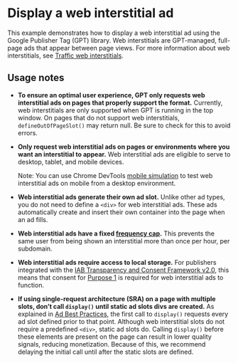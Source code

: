 # Display a web interstitial ad

This example demonstrates how to display a web interstitial ad using the Google
Publisher Tag (GPT) library. Web interstitials are GPT-managed, full-page ads
that appear between page views. For more information about web interstitials,
see [Traffic web interstitials][admanager_hc_interstitial].

## Usage notes

*   **To ensure an optimal user experience, GPT only requests web interstitial
    ads on pages that properly support the format.** Currently, web
    interstitials are only supported when GPT is running in the top window. On
    pages that do not support web interstitials, `defineOutOfPageSlot()` may
    return null. Be sure to check for this to avoid errors.

*   **Only request web interstitial ads on pages or environments where you want
    an interstitial to appear.** Web interstitial ads are eligible to serve to
    desktop, tablet, and mobile devices.

    Note: You can use Chrome DevTools [mobile simulation][simulate_mobile] to
    test web interstitial ads on mobile from a desktop environment.

*   **Web interstitial ads generate their own ad slot.** Unlike other ad types,
    you do not need to define a `<div>` for web interstitial ads. These ads
    automatically create and insert their own container into the page when an ad
    fills.

*   **Web interstitial ads have a fixed
    [frequency cap][admanager_hc_frequency].** This prevents the same user from
    being shown an interstitial more than once per hour, per subdomain.

*   **Web interstitial ads require access to local storage.** For publishers
    integrated with the
    [IAB Transparency and Consent Framework v2.0][admanager_hc_tcf], this means
    that consent for [Purpose 1][admanager_hc_tcf_purpose] is required for web
    interstitial ads to function.

*   **If using single-request architecture (SRA) on a page with multiple slots,
    don’t call `display()` until static ad slots divs are created.** As
    explained in [Ad Best Practices][guide_sra], the first call to `display()`
    requests every ad slot defined prior to that point. Although web
    interstitial slots do not require a predefined `<div>`, static ad slots do.
    Calling `display()` before these elements are present on the page can result
    in lower quality signals, reducing monetization. Because of this, we
    recommend delaying the initial call until after the static slots are
    defined.

[admanager_hc_frequency]: //support.google.com/admanager/answer/9840201#frequency
[admanager_hc_interstitial]: //support.google.com/admanager/answer/9840201
[admanager_hc_tcf]: //support.google.com/admanager/answer/9805023
[admanager_hc_tcf_purpose]: //support.google.com/admanager/answer/9461778#purposes

[guide_sra]: //developers.google.com/publisher-tag/guides/ad-best-practices#use_single_request_architecture_correctly

[simulate_mobile]: //developers.google.com/web/tools/chrome-devtools/device-mode#viewport
